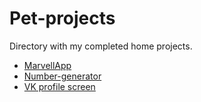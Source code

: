 # Pet-projects
Directory with my completed home projects.

* [MarvellApp](https://github.com/GeorgiyPol/Pet-projects/tree/main/MarvelApp)
* [Number-generator](https://github.com/GeorgiyPol/Pet-projects/tree/main/number-generator)
* [VK profile screen](https://github.com/GeorgiyPol/Pet-projects/blob/main/Layout-of-the-VK-application-profile-screen/README.md)
